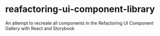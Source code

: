 # reafactoring-ui-component-library
An attempt to recreate all components in the Refactoring UI Component Gallery with React and Storybook
